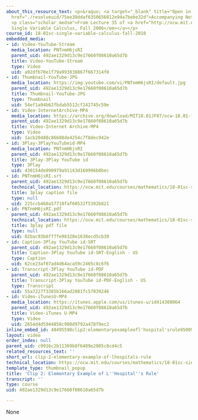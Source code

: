 ```yaml
---
about_this_resource_text: <p>&raquo; <a target="_blank" title="Open in a new window."
  href="./resolveuid/75ee38ddaf6350656812e94a7bebe32d">Accompanying Notes (PDF)</a></p>
  <p class="scholar_medsm">From Lecture 35 of <a href="http://ocw.mit.edu/courses/mathematics/18-01-single-variable-calculus-fall-2006/video-lectures/"><em>18.01
  Single Variable Calculus, Fall 2006</em></a></p>
course_id: 18-01sc-single-variable-calculus-fall-2010
embedded_media:
- id: Video-YouTube-Stream
  media_location: PNTnmH6jsRI
  parent_uid: 492ae1329d13c9e17660f08610a65d7b
  title: Video-YouTube-Stream
  type: Video
  uid: a92dfb70e1f79a993838867f667314f0
- id: Thumbnail-YouTube-JPG
  media_location: https://img.youtube.com/vi/PNTnmH6jsRI/default.jpg
  parent_uid: 492ae1329d13c9e17660f08610a65d7b
  title: Thumbnail-YouTube-JPG
  type: Thumbnail
  uid: 54ef1a94b62fbdab5512cf242745c59e
- id: Video-InternetArchive-MP4
  media_location: https://archive.org/download/MIT18.01JF07/ocw-18.01-f07-lec35_300k.mp4
  parent_uid: 492ae1329d13c9e17660f08610a65d7b
  title: Video-Internet Archive-MP4
  type: Video
  uid: 1acb20488c86608de4254c7f8dec942e
- id: 3Play-3PlayYouTubeid-MP4
  media_location: PNTnmH6jsRI
  parent_uid: 492ae1329d13c9e17660f08610a65d7b
  title: 3Play-3Play YouTube id
  type: 3Play
  uid: 430154de890979a91143d169996b0bec
- id: PNTnmH6jsRI.srt
  parent_uid: 492ae1329d13c9e17660f08610a65d7b
  technical_location: https://ocw.mit.edu/courses/mathematics/18-01sc-single-variable-calculus-fall-2010/unit-5-exploring-the-infinite/part-a-lhospitals-rule-and-improper-integrals/session-87-lhospitals-rule/clip-2-elementary-example-of-lhospitals-rule/PNTnmH6jsRI.srt
  title: 3play caption file
  type: null
  uid: 225ccb460a57710faf60532f5392b821
- id: PNTnmH6jsRI.pdf
  parent_uid: 492ae1329d13c9e17660f08610a65d7b
  technical_location: https://ocw.mit.edu/courses/mathematics/18-01sc-single-variable-calculus-fall-2010/unit-5-exploring-the-infinite/part-a-lhospitals-rule-and-improper-integrals/session-87-lhospitals-rule/clip-2-elementary-example-of-lhospitals-rule/PNTnmH6jsRI.pdf
  title: 3play pdf file
  type: null
  uid: 02bac93b6ff7fe98328e1638ecd5cb39
- id: Caption-3Play YouTube id-SRT
  parent_uid: 492ae1329d13c9e17660f08610a65d7b
  title: Caption-3Play YouTube id-SRT-English - US
  type: Caption
  uid: 62ce23af07ad4d64aca59c2465c8c6f6
- id: Transcript-3Play YouTube id-PDF
  parent_uid: 492ae1329d13c9e17660f08610a65d7b
  title: Transcript-3Play YouTube id-PDF-English - US
  type: Transcript
  uid: 55a7227f3385b166ad2081fc57039246
- id: Video-iTunesU-MP4
  media_location: https://itunes.apple.com/us/itunes-u/id414308064
  parent_uid: 492ae1329d13c9e17660f08610a65d7b
  title: Video-iTunes U-MP4
  type: Video
  uid: 2654d4d5944858c908d9792a478f9ec2
inline_embed_id: 48495598clip2:elementaryexampleofl'hospital'srule95009122
layout: video
order_index: null
parent_uid: c9916c2b11369b0f6489e2805c8cd4c5
related_resources_text: ''
short_url: clip-2-elementary-example-of-lhospitals-rule
technical_location: https://ocw.mit.edu/courses/mathematics/18-01sc-single-variable-calculus-fall-2010/unit-5-exploring-the-infinite/part-a-lhospitals-rule-and-improper-integrals/session-87-lhospitals-rule/clip-2-elementary-example-of-lhospitals-rule
template_type: thumbnail_popup
title: 'Clip 2: Elementary Example of L''Hospital''s Rule'
transcript: ''
type: course
uid: 492ae1329d13c9e17660f08610a65d7b

---
```

None